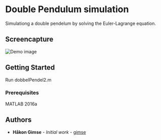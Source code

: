 # Double Pendulum simulation

Simulationg a double pendelum by solving the Euler-Lagrange equation.

## Screencapture

![Demo image](https://github.com/gimse/DoublePendulumSimulation/blob/master/demo1.gif)

## Getting Started

Run dobbelPendel2.m
### Prerequisites

MATLAB 2016a

## Authors

* **Håkon Gimse** - *Initial work* - [gimse](https://github.com/gimse)


